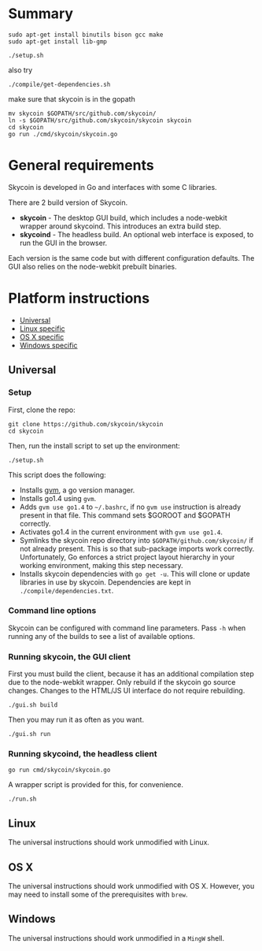 # Summary

```
sudo apt-get install binutils bison gcc make
sudo apt-get install lib-gmp

./setup.sh
```

also try 

```
./compile/get-dependencies.sh 

```

make sure that skycoin is in the gopath

```
mv skycoin $GOPATH/src/github.com/skycoin/
ln -s $GOPATH/src/github.com/skycoin/skycoin skycoin
cd skycoin
go run ./cmd/skycoin/skycoin.go
```

# General requirements

Skycoin is developed in Go and interfaces with some C libraries.

There are 2 build version of Skycoin.  

* **skycoin** - The desktop GUI build, which includes a node-webkit wrapper around skycoind.  This introduces an extra build step.
* **skycoind** - The headless build.  An optional web interface is exposed, to run the GUI in the browser.

Each version is the same code but with different configuration defaults.  The GUI also relies on the node-webkit prebuilt binaries.

# Platform instructions

* [Universal](#universal)
* [Linux specific](#linux)
* [OS X specific](#os-x)
* [Windows specific](#windows)

## Universal

### Setup

First, clone the repo:

```
git clone https://github.com/skycoin/skycoin
cd skycoin
```

Then, run the install script to set up the environment:

```
./setup.sh
```

This script does the following:

* Installs [gvm](https://github.com/moovweb/gvm), a go version manager.
* Installs go1.4 using `gvm`.
* Adds `gvm use go1.4` to `~/.bashrc`, if no `gvm use` instruction is already present in that file. This command sets $GOROOT and $GOPATH correctly.
* Activates go1.4 in the current environment with `gvm use go1.4`.
* Symlinks the skycoin repo directory into `$GOPATH/github.com/skycoin/` if not already present.  This is so that sub-package imports work correctly.  Unfortunately, Go enforces a strict project layout hierarchy in your working environment, making this step necessary.
* Installs skycoin dependencies with `go get -u`.  This will clone or update libraries in use by skycoin.  Dependencies are kept in `./compile/dependencies.txt`.

### Command line options

Skycoin can be configured with command line parameters.  Pass `-h` when running any of the builds to see a list of available options.

### Running skycoin, the GUI client

First you must build the client, because it has an additional compilation step due to the node-webkit wrapper.  Only rebuild if the skycoin go source changes.  Changes to the HTML/JS UI interface do not require rebuilding.

```
./gui.sh build
```

Then you may run it as often as you want.

```
./gui.sh run
```

### Running skycoind, the headless client

```
go run cmd/skycoin/skycoin.go
```

A wrapper script is provided for this, for convenience.

```
./run.sh
```

## Linux

The universal instructions should work unmodified with Linux.

## OS X

The universal instructions should work unmodified with OS X.  However, you may need to install some of the prerequisites with `brew`.

## Windows

The universal instructions should work unmodified in a `MingW` shell.


